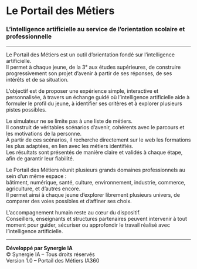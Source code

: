# Le Portail des Métiers  
### L’intelligence artificielle au service de l’orientation scolaire et professionnelle  

---

Le Portail des Métiers est un outil d’orientation fondé sur l’intelligence artificielle.  
Il permet à chaque jeune, de la 3ᵉ aux études supérieures, de construire progressivement son projet d’avenir à partir de ses réponses, de ses intérêts et de sa situation.  

L’objectif est de proposer une expérience simple, interactive et personnalisée, à travers un échange guidé où l’intelligence artificielle aide à formuler le profil du jeune, à identifier ses critères et à explorer plusieurs pistes possibles.  

Le simulateur ne se limite pas à une liste de métiers.  
Il construit de véritables scénarios d’avenir, cohérents avec le parcours et les motivations de la personne.  
À partir de ces scénarios, il recherche directement sur le web les formations les plus adaptées, en lien avec les métiers identifiés.  
Les résultats sont présentés de manière claire et validés à chaque étape, afin de garantir leur fiabilité.  

Le Portail des Métiers réunit plusieurs grands domaines professionnels au sein d’un même espace :  
bâtiment, numérique, santé, culture, environnement, industrie, commerce, agriculture, et d’autres encore.  
Il permet ainsi à chaque jeune d’explorer librement plusieurs univers, de comparer des voies possibles et d’affiner ses choix.  

L’accompagnement humain reste au cœur du dispositif.  
Conseillers, enseignants et structures partenaires peuvent intervenir à tout moment pour guider, sécuriser ou approfondir le travail réalisé avec l’intelligence artificielle.  

---

**Développé par Synergie IA**  
© Synergie IA – Tous droits réservés  
Version 1.0 – Portail des Métiers IA360  
